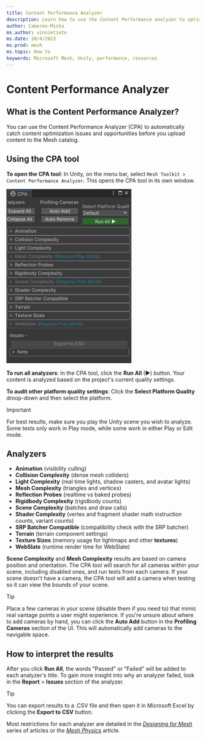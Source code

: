 ```yaml
---
title: Content Performance Analyzer
description: Learn how to use the Content Performance analyzer to optimize your Mesh experience.
author: Cameron-Micka
ms.author: vinnietieto
ms.date: 10/4/2023
ms.prod: mesh
ms.topic: How to
keywords: Microsoft Mesh, Unity, performance, resources
---
```


# Content Performance Analyzer

## What is the Content Performance Analyzer?

You can use the Content Performance Analyzer (CPA) to automatically catch content optimization issues and opportunities before you upload content to the Mesh catalog.

## Using the CPA tool

**To open the CPA tool**:
In Unity, on the menu bar, select `Mesh Toolkit > Content Performance Analyzer`. This opens the CPA tool in its own window. 

![______](../../media/debug-and-optimize/002-cpa-window.png)

**To run all analyzers**: 
In the CPA tool, click the **Run All** (▶) button. Your content is analyzed based on the project's current quality settings.

**To audit other platform quality settings**:
Click the **Select Platform Quality** droop-down and then select the platform.

> [!IMPORTANT]
> For best results, make sure you play the Unity scene you wish to analyze. Some tests only work in Play mode, while some work in either Play or Edit mode.

## Analyzers

- __Animation__ (visibility culling)
- __Collision Complexity__ (dense mesh colliders)
- __Light Complexity__ (real time lights, shadow casters, and avatar lights)
- __Mesh Complexity__ (triangles and vertices)
- __Reflection Probes__ (realtime vs baked probes)
- __Rigidbody Complexity__ (rigidbody counts)
- __Scene Complexity__ (batches and draw calls)
- __Shader Complexity__ (vertex and fragment shader math instruction counts, variant counts)
- __SRP Batcher Compatible__ (compatibility check with the SRP batcher)
- __Terrain__ (terrain component settings)
- __Texture Sizes__ (memory usage for lightmaps and other **textures**)
- __WebSlate__ (runtime render time for WebSlate)

**Scene Complexity** and **Mesh Complexity** results are based on camera position and orientation. The CPA tool will search for all cameras within your scene, including disabled ones, and run tests from each camera. If your scene doesn't have a camera, the CPA tool will add a camera when testing so it can view the bounds of your scene.

> [!TIP]
> Place a few cameras in your scene (disable them if you need to) that mimic real vantage points a user might experience. If you're unsure about where to add cameras by hand, you can click the **Auto Add** button in the **Profiling Cameras** section of the UI. This will automatically add cameras to the navigable space.

## How to interpret the results

After you click **Run All**, the words "Passed" or "Failed" will be added to each analyzer's title. To gain more insight into why an analyzer failed, look in the **Report** > **Issues** section of the analyzer.

> [!TIP] 
> You can export results to a .CSV file and then open it in Microsoft Excel by clicking the **Export to CSV** button.

Most restrictions for each analyzer are detailed in the [*Designing for Mesh*](../design/overview.md) series of articles or the [*Mesh Physics*](../enhance-your-environment/physics-interactions.md) article.